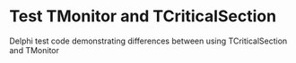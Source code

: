 # Test TMonitor and TCriticalSection
Delphi test code demonstrating differences between using TCriticalSection and TMonitor
